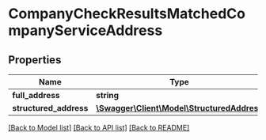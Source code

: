 # CompanyCheckResultsMatchedCompanyServiceAddress

## Properties
Name | Type | Description | Notes
------------ | ------------- | ------------- | -------------
**full_address** | **string** |  | 
**structured_address** | [**\Swagger\Client\Model\StructuredAddress**](StructuredAddress.md) |  | 

[[Back to Model list]](../README.md#documentation-for-models) [[Back to API list]](../README.md#documentation-for-api-endpoints) [[Back to README]](../README.md)


